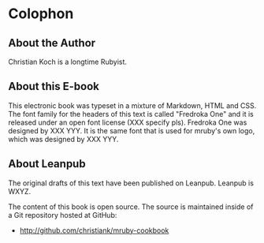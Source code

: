 <a name="colophon"></a>
# Colophon

<a name="about-the-author"></a>
## About the Author

Christian Koch is a longtime Rubyist.


## About this E-book

This electronic book was typeset in a mixture of Markdown, HTML and CSS. The
font family for the headers of this text is called "Fredroka One" and it is
released under an open font license (XXX specify pls). Fredroka One was
designed by XXX YYY. It is the same font that is used for mruby's own logo,
which was designed by XXX YYY.

## About Leanpub

The original drafts of this text have been published on Leanpub. Leanpub is
WXYZ.

The content of this book is open source. The source is maintained inside of
a Git repository hosted at GitHub:

  - <http://github.com/christiank/mruby-cookbook>
